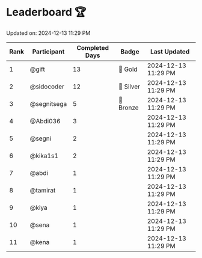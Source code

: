 # Leaderboard 🏆

Updated on: 2024-12-13 11:29 PM

| Rank | Participant       | Completed Days | Badge      | Last Updated         |
|------|-------------------|----------------|------------|----------------------|
| 1    | @gift             | 13             | 🏅 Gold     | 2024-12-13 11:29 PM |
| 2    | @sidocoder        | 12             | 🥈 Silver   | 2024-12-13 11:29 PM |
| 3    | @segnitsega       | 5              | 🥉 Bronze   | 2024-12-13 11:29 PM |
| 4    | @Abdi036          | 3              |            | 2024-12-13 11:29 PM |
| 5    | @segni            | 2              |            | 2024-12-13 11:29 PM |
| 6    | @kika1s1          | 2              |            | 2024-12-13 11:29 PM |
| 7    | @abdi             | 1              |            | 2024-12-13 11:29 PM |
| 8    | @tamirat          | 1              |            | 2024-12-13 11:29 PM |
| 9    | @kiya             | 1              |            | 2024-12-13 11:29 PM |
| 10   | @sena             | 1              |            | 2024-12-13 11:29 PM |
| 11   | @kena             | 1              |            | 2024-12-13 11:29 PM |
